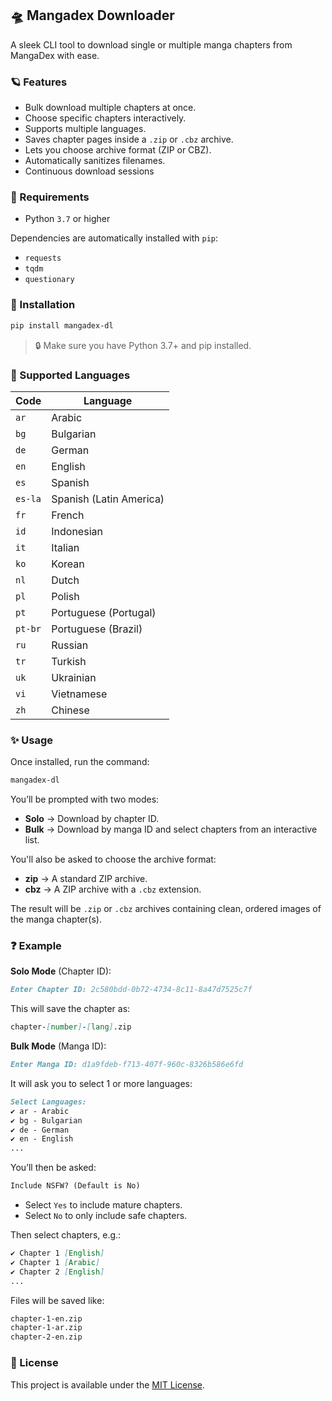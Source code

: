 ## 🛸 Mangadex Downloader

A sleek CLI tool to download single or multiple manga chapters from MangaDex with ease.

### 🪐 Features

- Bulk download multiple chapters at once.
- Choose specific chapters interactively.
- Supports multiple languages.
- Saves chapter pages inside a `.zip` or `.cbz` archive.
- Lets you choose archive format (ZIP or CBZ).
- Automatically sanitizes filenames.
- Continuous download sessions
### 🧩 Requirements

- Python `3.7` or higher

Dependencies are automatically installed with `pip`:

- `requests`
- `tqdm`
- `questionary`

### 🚀 Installation

```bash
pip install mangadex-dl
```

> 🔒 Make sure you have Python 3.7+ and pip installed.

### 💎 Supported Languages

| Code               | Language                    |
|--------------------|-----------------------------|
| `ar`               | Arabic                      |
| `bg`               | Bulgarian                   |
| `de`               | German                      |
| `en`               | English                     |
| `es`               | Spanish                     |
| `es-la`            | Spanish (Latin America)     |
| `fr`               | French                      |
| `id`               | Indonesian                  |
| `it`               | Italian                     |
| `ko`               | Korean                      |
| `nl`               | Dutch                       |
| `pl`               | Polish                      |
| `pt`               | Portuguese (Portugal)       |
| `pt-br`            | Portuguese (Brazil)         |
| `ru`               | Russian                     |
| `tr`               | Turkish                     |
| `uk`               | Ukrainian                   |
| `vi`               | Vietnamese                  |
| `zh`               | Chinese                     |

### ✨ Usage

Once installed, run the command:

```bash
mangadex-dl
```

You’ll be prompted with two modes:

- **Solo** → Download by chapter ID.
- **Bulk** → Download by manga ID and select chapters from an interactive list.

You'll also be asked to choose the archive format:

- **zip** → A standard ZIP archive.
- **cbz** → A ZIP archive with a `.cbz` extension.

The result will be `.zip` or `.cbz` archives containing clean, ordered images of the manga chapter(s).

### ❓ Example

**Solo Mode** (Chapter ID):

```md
Enter Chapter ID: 2c580bdd-0b72-4734-8c11-8a47d7525c7f
```

This will save the chapter as:

```md
chapter-[number]-[lang].zip
```

**Bulk Mode** (Manga ID):

```md
Enter Manga ID: d1a9fdeb-f713-407f-960c-8326b586e6fd
```

It will ask you to select 1 or more languages:

```md
Select Languages:
✔ ar - Arabic
✔ bg - Bulgarian
✔ de - German
✔ en - English
...
```

You’ll then be asked:

```md
Include NSFW? (Default is No)
```

- Select `Yes` to include mature chapters.
- Select `No` to only include safe chapters.

Then select chapters, e.g.:

```md
✔ Chapter 1 [English]
✔ Chapter 1 [Arabic]
✔ Chapter 2 [English]
...
```

Files will be saved like:

```md
chapter-1-en.zip
chapter-1-ar.zip
chapter-2-en.zip
```

### 📜 License

This project is available under the [MIT License](LICENSE).